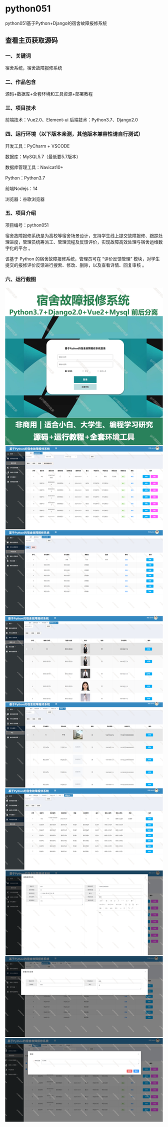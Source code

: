# python051
python051基于Python+Django的宿舍故障报修系统
 
## 查看主页获取源码

### 一、关键词
宿舍系统，宿舍故障报修系统

### 二、作品包含
源码+数据库+全套环境和工具资源+部署教程

### 三、项目技术
前端技术：Vue2.0、Element-ui
后端技术：Python3.7、Django2.0

### 四、运行环境（以下版本亲测，其他版本兼容性请自行测试）
开发工具：PyCharm + VSCODE

数据库：MySQL5.7（最低要5.7版本）

数据库管理工具：Navicat10+

Python：Python3.7

前端Nodejs：14

浏览器：谷歌浏览器

### 五、项目介绍
项目编号：python051

宿舍故障报修系统是为高校等宿舍场景设计，支持学生线上提交故障报修、跟踪处理进度，管理员统筹派工、管理流程及反馈评价，实现故障高效处理与宿舍运维数字化的平台 。

该基于 Python 的宿舍故障报修系统，管理员可在 “评价反馈管理” 模块，对学生提交的报修评价反馈进行搜索、修改、删除，以及查看详情、回复审核 。

### 六、运行截图

![cover.png](./cover.png)
![1.png](./1.png)
![2.png](./2.png)
![3.png](./3.png)
![4.png](./4.png)
![5.png](./5.png)
![6.png](./6.png)
![7.png](./7.png)
![8.png](./8.png)

